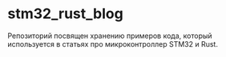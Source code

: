 # stm32_rust_blog

Репозиторий посвящен хранению примеров кода, который используется в статьях про микроконтроллер STM32 и Rust.
